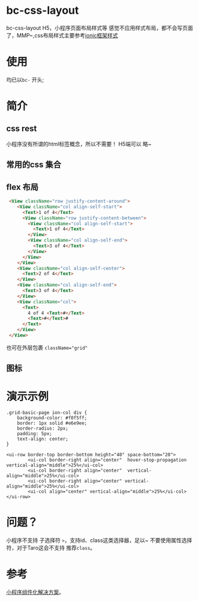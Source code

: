 # bc-css-layout
bc-css-layout H5，小程序页面布局样式等
感觉不应用样式布局，都不会写页面了，MMP~,css布局样式主要参考[ionic框架样式](https://ionicframework.com/docs/api/components/grid/Grid)

# 使用
均已以`bc-` 开头;

# 简介
## css rest
小程序没有所谓的html标签概念，所以不需要！
H5端可以
略~

## 常用的css 集合




## flex 布局
```html
 <View className="row justify-content-around">
	<View className="col align-self-start">
	  <Text>1 of 4</Text>
	  <View className="row justify-content-between">
		<View className="col align-self-start">
		  <Text>1 of 4</Text>
		</View>
		<View className="col align-self-end">
		  <Text>3 of 4</Text>
		</View>
	  </View>
	</View>
	<View className="col align-self-center">
	  <Text>2 of 4</Text>
	</View>
	<View className="col align-self-end">
	  <Text>3 of 4</Text>
	</View>
	<View className="col">
	  <Text>
		4 of 4 <Text>#</Text>
		<Text>#</Text>#
	  </Text>
	</View>
 </View>
```
也可在外层包裹 `className="grid"`

## 图标

# 演示示例

```
.grid-basic-page ion-col div {
    background-color: #f0f5ff;
    border: 1px solid #e6e9ee;
    border-radius: 2px;
    padding: 5px;
    text-align: center;
}
```
```
<ui-row border-top border-bottom height="40" space-bottom="20">
        <ui-col border-right align="center"  hover-stop-propagation vertical-align="middle">25%</ui-col>
        <ui-col border-right align="center"  vertical-align="middle">25%</ui-col>
        <ui-col border-right align="center" vertical-align="middle">25%</ui-col>
        <ui-col align="center" vertical-align="middle">25%</ui-col>
</ui-row>
```


# 问题？
小程序不支持 子选择符 `>`，支持id、class这类选择器，足以~
不要使用属性选择符，对于Taro这会不支持
推荐`class`。


# 参考

[小程序组件化解决方案](http://www.wetouch.net/touchwx_doc/transform/transform/transform)。


